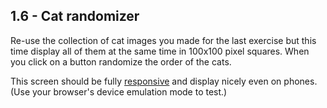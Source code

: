 ## 1.6 - Cat randomizer

Re-use the collection of cat images you made for the last exercise but this time display all of them at the same time in 100x100 pixel squares. When you click on a button randomize the order of the cats.

This screen should be fully [responsive](https://en.wikipedia.org/wiki/Responsive_web_design) and display nicely even on phones. (Use your browser's device emulation mode to test.)
